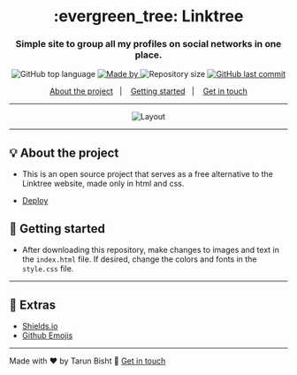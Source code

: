 <h1 align="center">:evergreen_tree: Linktree</h1>
<h3 align="center">Simple site to group all my profiles on social networks in one place.</h3>

<p align="center">
  <img alt="GitHub top language" src="https://img.shields.io/github/languages/top/JohnEmerson1406/linktree?color=%234caf50">
  
  <a href="https://www.linkedin.com/in/tarun-bisht-38724b201">
    <img alt="Made by" src="https://img.shields.io/badge/made%20by-Tarun%20Bisht-%234caf50">
  </a>
  
  <img alt="Repository size" src="https://img.shields.io/github/repo-size/JohnEmerson1406/myanimelist-profile?color=%234caf50">
  
  <a href="https://github.com/tarunbisht-24/My-Linktree/commits/master">
    <img alt="GitHub last commit" src="https://img.shields.io/github/last-commit/tarunbisht-24/My-Linktree?color=%234caf50">
  </a>
</p>

<p align="center">
  <a href="#bulb-about-the-project">About the project</a>&nbsp;&nbsp;&nbsp;|&nbsp;&nbsp;&nbsp;
  <a href="#rocket-getting-started">Getting started</a>&nbsp;&nbsp;&nbsp;|&nbsp;&nbsp;&nbsp;
  <a href="#star2-extras">Get in touch</a>
</p>

---

<p align="center">
  <img alt="Layout" src="https://user-images.githubusercontent.com/43749971/77254747-c0b54280-6c41-11ea-81a0-a597ee22b56e.png">
</p>

---

## :bulb: About the project

- This is an open source project that serves as a free alternative to the Linktree website, made only in html and css.

- [Deploy](https://tarunbisht-24.github.io/My-Linktree)

## :rocket: Getting started

- After downloading this repository, make changes to images and text in the `index.html` file. If desired, change the colors and fonts in the `style.css` file.

---

## :star2: Extras
- [Shields.io](https://shields.io/)
- [Github Emojis](https://gist.github.com/rxaviers/7360908)

---

Made with ♥ by Tarun Bisht :wave: [Get in touch](https://tarunbisht-24.github.io/My-Linktree)

